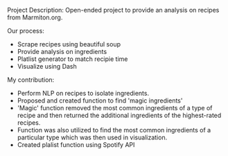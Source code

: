 Project Description:
Open-ended project to provide an analysis on recipes from Marmiton.org.

Our process:
- Scrape recipes using beautiful soup
- Provide analysis on ingredients
- Platlist generator to match recipie time
- Visualize using Dash

My contribution:
- Perform NLP on recipes to isolate ingredients.
- Proposed and created function to find 'magic ingredients'
- 'Magic' function removed the most common ingredients of a type of recipe and then returned the additional ingredients of the highest-rated recipes.
- Function was also utilized to find the most common ingredients of a particular type which was then used in visualization.
- Created plalist function using Spotify API

